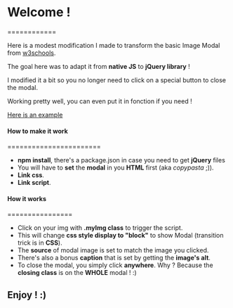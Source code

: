 # Welcome !
============

Here is a modest modification I made to transform the basic Image Modal from [w3schools](https://www.w3schools.com/howto/howto_css_modal_images.asp).

The goal here was to adapt it from **native JS** to **jQuery library** !

I modified it a bit so you no longer need to click on a special button to close the modal.

Working pretty well, you can even put it in fonction if you need !

[Here is an example](https://rawgit.com/Rdyx/jQuery-Snippet-Image-Modal/master/index.html)


#### How to make it work
=======================

  * **npm install**, there's a package.json in case you need to get **jQuery** files
  * You will have to **set** the **modal** in you **HTML** first (aka *copypasta* ;)).
  * **Link css**.
  * **Link script**.


#### How it works
================

  * Click on your img with **.myImg class** to trigger the script.
  * This will change **css style display to "block"** to show Modal (transition trick is in **CSS**).
  * The **source** of modal image is set to match the image you clicked.
  * There's also a bonus **caption** that is set by getting the **image's alt**.
  * To close the modal, you simply click **anywhere**. Why ? Because the **closing class** is on the **WHOLE** modal ! :)


## Enjoy ! :)